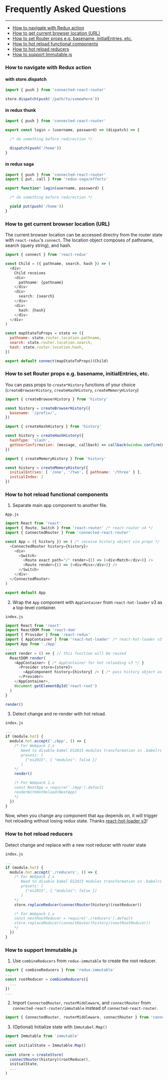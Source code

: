 # Frequently Asked Questions
----------------------------
- [How to navigate with Redux action](#how-to-navigate-with-redux-action)
- [How to get current browser location (URL)](#how-to-get-current-browser-location-url)
- [How to set Router props e.g. basename, initialEntries, etc.](#how-to-set-router-props-eg-basename-initialentries-etc)
- [How to hot reload functional components](#how-to-hot-reload-functional-components)
- [How to hot reload reducers](#how-to-hot-reload-reducers)
- [How to support Immutable.js](#how-to-support-immutablejs)

### How to navigate with Redux action
#### with store.dispatch
```js
import { push } from 'connected-react-router'

store.dispatch(push('/path/to/somewhere'))
```

#### in redux thunk
```js
import { push } from 'connected-react-router'

export const login = (username, password) => (dispatch) => {

  /* do something before redirection */

  dispatch(push('/home'))
}

```
#### in redux saga
```js
import { push } from 'connected-react-router'
import { put, call } from 'redux-saga/effects'

export function* login(username, password) {

  /* do something before redirection */

  yield put(push('/home'))
}
```

### How to get current browser location (URL)
The current browser location can be accessed directry from the router state with `react-redux`'s `connect`.
The location object composes of pathname, search (query string), and hash.
```js
import { connect } from 'react-redux'

const Child = ({ pathname, search, hash }) => (
  <div>
    Child receives
    <div>
      pathname: {pathname}
    </div>
    <div>
      search: {search}
    </div>
    <div>
      hash: {hash}
    </div>
  </div>
)

const mapStateToProps = state => ({
  pathname: state.router.location.pathname,
  search: state.router.location.search,
  hash: state.router.location.hash,
})

export default connect(mapStateToProps)(Child)
```

### How to set Router props e.g. basename, initialEntries, etc.
You can pass props to `create*History` functions of your choice (`createBrowserHistory`, `createHashHistory`, `createMemoryHistory`)

```js
import { createBrowserHistory } from 'history'

const history = createBrowserHistory({
  basename: '/prefix/',
})
```

```js
import { createHashHistory } from 'history'

const history = createHashHistory({
  hashType: 'slash',
  getUserConfirmation: (message, callback) => callback(window.confirm(message))
})
```

```js
import { createMemoryHistory } from 'history'

const history = createMemoryHistory({
  initialEntries: [ '/one', '/two', { pathname: '/three' } ],
  initialIndex: 1
})
```

### How to hot reload functional components
1) Separate main app component to another file.

`App.js`
``` js
import React from 'react'
import { Route, Switch } from 'react-router' /* react-router v4 */
import { ConnectedRouter } from 'connected-react-router'

const App = ({ history }) => ( /* receive history object via props */
  <ConnectedRouter history={history}>
    <div>
      <Switch>
        <Route exact path="/" render={() => (<div>Match</div>)} />
        <Route render={() => (<div>Miss</div>)} />
      </Switch>
    </div>
  </ConnectedRouter>
)

export default App
```

2) Wrap the `App` component with `AppContainer` from `react-hot-loader` v3 as a top-level container.

`index.js`
```js
import React from 'react'
import ReactDOM from 'react-dom'
import { Provider } from 'react-redux'
import { AppContainer } from 'react-hot-loader' /* react-hot-loader v3 */
import App from './App'
...
const render = () => { // this function will be reused
  ReactDOM.render(
    <AppContainer> { /* AppContainer for hot reloading v3 */ }
      <Provider store={store}>
        <AppComponent history={history} /> { /* pass history object as props */ }
      </Provider>
    </AppContainer>,
    document.getElementById('react-root')
  )
}

render()
```

3) Detect change and re-render with hot reload.

`index.js`
``` js
...
if (module.hot) {
  module.hot.accept('./App', () => {
    /* For Webpack 2.x
       Need to disable babel ES2015 modules transformation in .babelrc
       presets: [
         ["es2015", { "modules": false }]
       ]
    */
    render()

    /* For Webpack 1.x
    const NextApp = require('./App').default
    renderWithHotReload(NextApp)
    */
  })
}
```
Now, when you change any component that `App` depends on, it will trigger hot reloading without losing redux state. Thanks [react-hot-loader v3](https://github.com/gaearon/react-hot-loader/tree/next)!

### How to hot reload reducers
Detect change and replace with a new root reducer with router state

`index.js`
``` js
...
if (module.hot) {
  module.hot.accept('./reducers', () => {
    /* For Webpack 2.x
       Need to disable babel ES2015 modules transformation in .babelrc
       presets: [
         ["es2015", { "modules": false }]
       ]
    */
    store.replaceReducer(connectRouter(history)(rootReducer))

    /* For Webpack 1.x
    const nextRootReducer = require('./reducers').default
    store.replaceReducer(connectRouter(history)(nextRootReducer))
    */
  })
}
```

### How to support Immutable.js
1) Use `combineReducers` from `redux-immutable` to create the root reducer.
```js
import { combineReducers } from 'redux-immutable'
...
const rootReducer = combineReducers({
  ...
})
...
```

2) Import `ConnectedRouter`, `routerMiddleware`, and `connectRouter` from `connected-react-router/immutable` instead of `connected-react-router`.
```js
import { ConnectedRouter, routerMiddleware, connectRouter } from 'connected-react-router/immutable'
```

3) (Optional) Initialize state with `Immutabel.Map()`
```js
import Immutable from 'immutable'
...
const initialState = Immutable.Map()
...
const store = createStore(
  connectRouter(history)(rootReducer),
  initialState,
  ...
)
```
